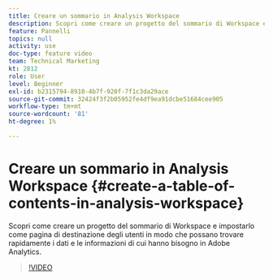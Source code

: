 ```yaml
---
title: Creare un sommario in Analysis Workspace
description: Scopri come creare un progetto del sommario di Workspace e impostarlo come pagina di destinazione degli utenti in modo che possano trovare rapidamente i dati e le informazioni di cui hanno bisogno in Adobe Analytics.
feature: Pannelli
topics: null
activity: use
doc-type: feature video
team: Technical Marketing
kt: 2812
role: User
level: Beginner
exl-id: b2315794-8910-4b7f-920f-7f1c3da29ace
source-git-commit: 32424f3f2b05952fe4df9ea91dcbe51684cee905
workflow-type: tm+mt
source-wordcount: '81'
ht-degree: 1%

---
```


# Creare un sommario in Analysis Workspace {#create-a-table-of-contents-in-analysis-workspace}

Scopri come creare un progetto del sommario di Workspace e impostarlo come pagina di destinazione degli utenti in modo che possano trovare rapidamente i dati e le informazioni di cui hanno bisogno in Adobe Analytics.

>[!VIDEO](https://video.tv.adobe.com/v/26990/?quality=12)
